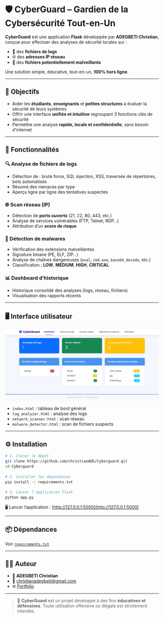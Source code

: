 
# 🛡️ CyberGuard – Gardien de la Cybersécurité Tout-en-Un

**CyberGuard** est une application **Flask** développée par **ADEGBETI Christian**, conçue pour effectuer des analyses de sécurité locales sur :
- 📝 des **fichiers de logs**
- 🌐 des **adresses IP réseau**
- 🦠 des **fichiers potentiellement malveillants**

Une solution simple, éducative, tout-en-un, **100% hors ligne**.

---

## 🎯 Objectifs

- Aider les **étudiants**, **enseignants** et **petites structures** à évaluer la sécurité de leurs systèmes
- Offrir une interface **unifiée et intuitive** regroupant 3 fonctions clés de sécurité
- Permettre une analyse **rapide, locale et confidentielle**, sans besoin d'internet

---

## 🚀 Fonctionnalités

### 🔍 Analyse de fichiers de logs
- Détection de : brute force, SQL injection, XSS, traversée de répertoires, bots automatisés
- Résumé des menaces par type
- Aperçu ligne par ligne des tentatives suspectes

### 🌐 Scan réseau (IP)
- Détection de **ports ouverts** (21, 22, 80, 443, etc.)
- Analyse de services vulnérables (FTP, Telnet, RDP…)
- Attribution d’un **score de risque**

### 🦠 Détection de malwares
- Vérification des extensions malveillantes
- Signature binaire (PE, ELF, ZIP…)
- Analyse de chaînes dangereuses (`eval`, `cmd.exe`, `base64_decode`, etc.)
- Classification : **LOW**, **MEDIUM**, **HIGH**, **CRITICAL**

### 📊 Dashboard d’historique
- Historique consolidé des analyses (logs, réseau, fichiers)
- Visualisation des rapports récents

---

## 🖥️ Interface utilisateur

![Interface CyberGuard](static/cyber.PNG)

- `index.html` : tableau de bord général
- `log_analyzer.html` : analyse des logs
- `network_scanner.html` : scan réseau
- `malware_detector.html` : scan de fichiers suspects

---

## ⚙️ Installation

```bash
# 1. Cloner le dépôt
git clone https://github.com/christianADE/Cyberguard.git
cd Cyberguard

# 2. Installer les dépendances
pip install -r requirements.txt

# 3. Lancer l'application Flask
python app.py
````

🖥️ Lancer l’application : [http://127.0.0.1:5000](http://127.0.0.1:5000)

---

## 📦 Dépendances

Voir [`requirements.txt`](./requirements.txt)

---

## 👨‍💻 Auteur

* 👤 **ADEGBETI Christian**
* 📧 [christianadegbeti@gmail.com](mailto:christianadegbeti@gmail.com)
* 🌐 [Portfolio](https://achristian.netlify.app)

---

> 🔐 **CyberGuard** est un projet développé à des fins **éducatives et défensives**. Toute utilisation offensive ou illégale est strictement interdite.

```
